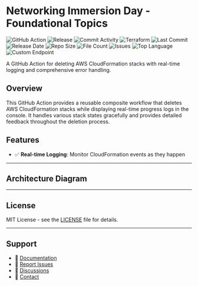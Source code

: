 # Networking Immersion Day - Foundational Topics

![GitHub Action](https://img.shields.io/badge/GitHub-Action-blue?logo=github)&nbsp;![Release](https://github.com/subhamay-bhattacharyya/0307-vpc-tf/actions/workflows/release.yaml/badge.svg)&nbsp;![Commit Activity](https://img.shields.io/github/commit-activity/t/subhamay-bhattacharyya/0307-vpc-tf)&nbsp;![Terraform](https://img.shields.io/badge/AWS-Terraform-orange?logo=amazonaws)&nbsp;![Last Commit](https://img.shields.io/github/last-commit/subhamay-bhattacharyya/0307-vpc-tf)&nbsp;![Release Date](https://img.shields.io/github/release-date/subhamay-bhattacharyya/0307-vpc-tf)&nbsp;![Repo Size](https://img.shields.io/github/repo-size/subhamay-bhattacharyya/0307-vpc-tf)&nbsp;![File Count](https://img.shields.io/github/directory-file-count/subhamay-bhattacharyya/0307-vpc-tf)&nbsp;![Issues](https://img.shields.io/github/issues/subhamay-bhattacharyya/0307-vpc-tf)&nbsp;![Top Language](https://img.shields.io/github/languages/top/subhamay-bhattacharyya/0307-vpc-tf)&nbsp;![Custom Endpoint](https://img.shields.io/endpoint?url=https://gist.githubusercontent.com/bsubhamay/4774a96270a68421a6f26aaa8e7c08e1/raw/0307-vpc-tf.json?)


A GitHub Action for deleting AWS CloudFormation stacks with real-time logging and comprehensive error handling.

## Overview

This GitHub Action provides a reusable composite workflow that deletes AWS CloudFormation stacks while displaying real-time progress logs in the console. It handles various stack states gracefully and provides detailed feedback throughout the deletion process.

## Features

- ✅ **Real-time Logging**: Monitor CloudFormation events as they happen

---

## Architecture Diagram


---

## License

MIT License - see the [LICENSE](LICENSE) file for details.

---

## Support

- 📖 [Documentation](https://github.com/subhamay-bhattacharyya/0307-vpc-tf/wiki)
- 🐛 [Report Issues](https://github.com/subhamay-bhattacharyya/0307-vpc-tf/issues)
- 💬 [Discussions](https://github.com/subhamay-bhattacharyya/0307-vpc-tf/discussions)
- 📧 [Contact](mailto:support@subhamay.aws@gmail.com)